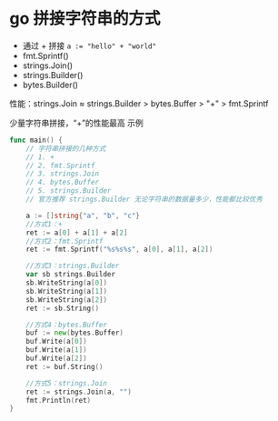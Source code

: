 # go 拼接字符串的方式
- 通过 + 拼接 `a := "hello" + "world"`
- fmt.Sprintf()
- strings.Join()
- strings.Builder()
- bytes.Builder()

性能：strings.Join ≈ strings.Builder > bytes.Buffer > "+" > fmt.Sprintf

少量字符串拼接，“+”的性能最高
示例
```go
func main() {
	// 字符串拼接的几种方式
	// 1. +
	// 2. fmt.Sprintf
	// 3. strings.Join
	// 4. bytes.Buffer
	// 5. strings.Builder
	// 官方推荐 strings.Builder 无论字符串的数据量多少，性能都比较优秀

	a := []string{"a", "b", "c"}
	//方式1：+
	ret := a[0] + a[1] + a[2]
	//方式2：fmt.Sprintf
	ret := fmt.Sprintf("%s%s%s", a[0], a[1], a[2])

	//方式3：strings.Builder
	var sb strings.Builder
	sb.WriteString(a[0])
	sb.WriteString(a[1])
	sb.WriteString(a[2])
	ret := sb.String()

	//方式4：bytes.Buffer
	buf := new(bytes.Buffer)
	buf.Write(a[0])
	buf.Write(a[1])
	buf.Write(a[2])
	ret := buf.String()

	//方式5：strings.Join
	ret := strings.Join(a, "")
	fmt.Println(ret)
}
```